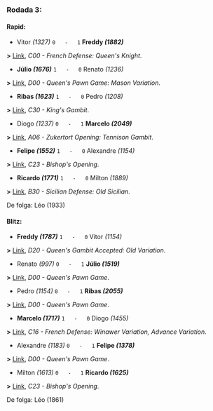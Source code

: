 ### Rodada 3:

#### Rapid:

* Vitor *(1327)* `0   -   1` **Freddy *(1882)***

**>** [Link](https://www.lichess.org/mPoMdB5X), *C00 - French Defense: Queen's Knight*.
* **Júlio *(1676)*** `1   -   0`  Renato *(1236)*

**>** [Link](https://www.lichess.org/UoTKilWT), *D00 - Queen's Pawn Game: Mason Variation*.
* **Ribas *(1623)*** `1   -   0`  Pedro *(1208)*

**>** [Link](https://www.lichess.org/rwRiLi0u), *C30 - King's Gambit*.
* Diogo *(1237)* `0   -   1` **Marcelo *(2049)***

**>** [Link](https://www.lichess.org/iTEYyYuH), *A06 - Zukertort Opening: Tennison Gambit*.
* **Felipe *(1552)*** `1   -   0`  Alexandre *(1154)*

**>** [Link](https://www.lichess.org/AjfNFS7V), *C23 - Bishop's Opening*.
* **Ricardo *(1771)*** `1   -   0`  Milton *(1889)*

**>** [Link](https://www.lichess.org/ONIds6vg), *B30 - Sicilian Defense: Old Sicilian*.

De folga: Léo (1933)

#### Blitz:

* **Freddy *(1787)*** `1   -   0`  Vitor *(1154)*

**>** [Link](https://www.lichess.org/2NkAyca4), *D20 - Queen's Gambit Accepted: Old Variation*.
* Renato *(997)* `0   -   1` **Júlio *(1519)***

**>** [Link](https://www.lichess.org/sGYNFcf4), *D00 - Queen's Pawn Game*.
* Pedro *(1154)* `0   -   1` **Ribas *(2055)***

**>** [Link](https://www.lichess.org/XPb1HyYk), *D00 - Queen's Pawn Game*.
* **Marcelo *(1717)*** `1   -   0`  Diogo *(1455)*

**>** [Link](https://www.lichess.org/5TFXe391), *C16 - French Defense: Winawer Variation, Advance Variation*.
* Alexandre *(1183)* `0   -   1` **Felipe *(1378)***

**>** [Link](https://www.lichess.org/Ph54JBSv), *D00 - Queen's Pawn Game*.
* Milton *(1613)* `0   -   1` **Ricardo *(1625)***

**>** [Link](https://www.lichess.org/fWgQh4gz), *C23 - Bishop's Opening*.

De folga: Léo (1861)

